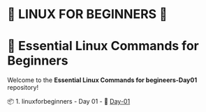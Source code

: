 # 🐧 LINUX FOR BEGINNERS 🐧

# 📁 Essential Linux Commands for Beginners

Welcome to the **Essential Linux Commands for begineers-Day01** repository!  

📦 1. linuxforbeginners - Day 01 - 💾 [Day-01](./linux-day01.md)